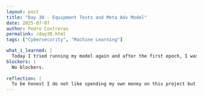 ```yaml
---
layout: post
title: "Day 30 - Equipment Tests and Meta Adv Model"
date: 2025-07-07
author: Pedro Contreras
permalink: /day30.html
tags: ["Cybersecurity", "Machine Learning"]

what_i_learned: |
  Today I tried running my model again and after the first epoch, I was able to get between 10%-20% accuracy across all clean and compromised images, and I am hoping that is a good sign. It had stopped running due to lack of GPU Units so I purchased more, hoping this time it will be able to run more effeciently. We also met with Dr. Cole to test some of the equipment for his new lab and for some of the equipment this project will ultimately be apart of. There were things such as bots, drones, self driving cars, etc., and it was really cool to see them. He also was able to give us his thoughts on our presentation, he was pleased for the most part but believes there is still some improvement to be made. He also explained how we need to get started on the next phase of converting our model to C++ and uploading it into the devices. 
blockers: |
  No blockers.
  
reflection: |
  To be honest I do not like spending my own money on this project but it needs to be done in order to be able to get the desired results. Testing the equipment was cool because it looks like something that will interest me and I will be working with Dr. Cole on that next semester, so I am looking forward to working on it. The feedback was helpful and makes me put into perspective what I need to work on in terms of my public speaking. The next phase is supposedly the easiest and the way Dr. Cole explained how exactly the device will be able to detect the attack based from the model seemed very interesting and we will most likely end up using my model so I am hoping my model works well enough to be able to convert and then upload. 
---
```

